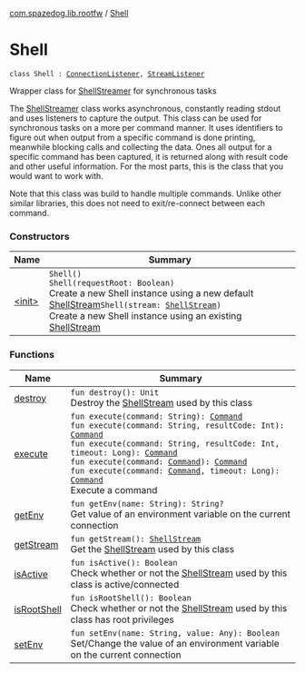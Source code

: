 [com.spazedog.lib.rootfw](../index.md) / [Shell](.)

# Shell

`class Shell : `[`ConnectionListener`](../-shell-stream/-interfaces/-connection-listener/index.md)`, `[`StreamListener`](../-shell-stream/-interfaces/-stream-listener/index.md)

Wrapper class for [ShellStreamer](#) for synchronous tasks

The [ShellStreamer](#) class works asynchronous, constantly reading stdout
and uses listeners to capture the output. This class can be used for synchronous
tasks on a more per command manner. It uses identifiers to figure out when output
from a specific command is done printing, meanwhile blocking calls and collecting
the data. Ones all output for a specific command has been captured, it is returned
along with result code and other useful information. For the most parts, this is
the class that you would want to work with.

Note that this class was build to handle multiple commands.
Unlike other similar libraries, this does not need to exit/re-connect
between each command.

### Constructors

| Name | Summary |
|---|---|
| [&lt;init&gt;](-init-.md) | `Shell()`<br>`Shell(requestRoot: Boolean)`<br>Create a new Shell instance using a new default [ShellStream](../-shell-stream/index.md)`Shell(stream: `[`ShellStream`](../-shell-stream/index.md)`)`<br>Create a new Shell instance using an existing [ShellStream](../-shell-stream/index.md) |

### Functions

| Name | Summary |
|---|---|
| [destroy](destroy.md) | `fun destroy(): Unit`<br>Destroy the [ShellStream](../-shell-stream/index.md) used by this class |
| [execute](execute.md) | `fun execute(command: String): `[`Command`](../-command/index.md)<br>`fun execute(command: String, resultCode: Int): `[`Command`](../-command/index.md)<br>`fun execute(command: String, resultCode: Int, timeout: Long): `[`Command`](../-command/index.md)<br>`fun execute(command: `[`Command`](../-command/index.md)`): `[`Command`](../-command/index.md)<br>`fun execute(command: `[`Command`](../-command/index.md)`, timeout: Long): `[`Command`](../-command/index.md)<br>Execute a command |
| [getEnv](get-env.md) | `fun getEnv(name: String): String?`<br>Get value of an environment variable on the current connection |
| [getStream](get-stream.md) | `fun getStream(): `[`ShellStream`](../-shell-stream/index.md)<br>Get the [ShellStream](../-shell-stream/index.md) used by this class |
| [isActive](is-active.md) | `fun isActive(): Boolean`<br>Check whether or not the [ShellStream](../-shell-stream/index.md) used by this class is active/connected |
| [isRootShell](is-root-shell.md) | `fun isRootShell(): Boolean`<br>Check whether or not the [ShellStream](../-shell-stream/index.md) used by this class has root privileges |
| [setEnv](set-env.md) | `fun setEnv(name: String, value: Any): Boolean`<br>Set/Change the value of an environment variable on the current connection |

